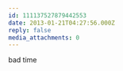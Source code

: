 ```yaml
---
id: 111137527879442553
date: 2013-01-21T04:27:56.000Z
reply: false
media_attachments: 0
---
```


bad time

